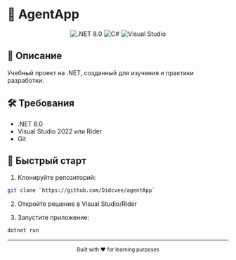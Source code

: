 # 🚀 AgentApp

<div align="center">
  <img src="https://img.shields.io/badge/.NET-8.0-512BD4?style=for-the-badge&logo=dotnet&logoColor=white" alt=".NET 8.0"/>
  <img src="https://img.shields.io/badge/C%23-239120?style=for-the-badge&logo=c-sharp&logoColor=white" alt="C#"/>
  <img src="https://img.shields.io/badge/Visual_Studio-5C2D91?style=for-the-badge&logo=visual-studio&logoColor=white" alt="Visual Studio"/>
</div>

## 📝 Описание
Учебный проект на .NET, созданный для изучения и практики разработки.

## 🛠️ Требования
- .NET 8.0
- Visual Studio 2022 или Rider
- Git

## 🚀 Быстрый старт

1. Клонируйте репозиторий:
```bash
git clone `https://github.com/Didcvee/agentApp`
```

2. Откройте решение в Visual Studio/Rider

3. Запустите приложение:
```bash
dotnet run
```

---
<div align="center">
  <sub>Built with ❤️ for learning purposes</sub>
</div> 
